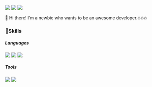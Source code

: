 <a href="https://www.notion.so/Jaehyun-Ko-06614182018948449d910f02d629f463?pvs=4" target="_blank"><img src="https://img.shields.io/badge/Notion-000000?style=flat-square&logo=notion&logoColor=white"/></a>
<a href="https://mail.google.com/" target="_blank"><img src="https://img.shields.io/badge/rhwogus777@gmail.com-EA4335?style=flat-square&logo=gmail&logoColor=white"/></a>
<a href="https://www.instagram.com/_kozae/" target="_blank"><img src="https://img.shields.io/badge/@_kozae-E4405F?style=flat-square&logo=instagram&logoColor=white"/></a>

👋 Hi there! I'm a newbie who wants to be an awesome developer.🔥🔥🔥

### 💪Skills
##### Languages
<img src="https://img.shields.io/badge/Python-3776AB?style=flat-square&logo=python&logoColor=white"/></a>
<img src="https://img.shields.io/badge/JavaScript-F7DF1E?style=flat-square&logo=javascript&logoColor=black"/></a>
<img src="https://img.shields.io/badge/C#-512BD4?style=flat-square&logo=csharp&logoColor=white"/></a>

##### Tools
<img src="https://img.shields.io/badge/Django-092E20?style=flat-square&logo=django&logoColor=white"/></a>
<img src="https://img.shields.io/badge/Git-F05032?style=flat-square&logo=git&logoColor=white"/></a>


